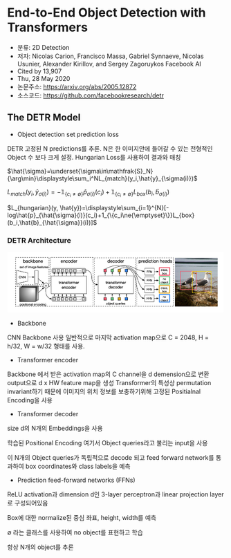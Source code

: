 # End-to-End Object Detection with Transformers

* 분류: 2D Detection
* 저자: Nicolas Carion, Francisco Massa, Gabriel Synnaeve, Nicolas Usunier, Alexander Kirillov, and Sergey Zagoruykos
Facebook AI
* Cited by 13,907
* Thu, 28 May 2020 
* 논문주소: https://arxiv.org/abs/2005.12872
* 소스코드: https://github.com/facebookresearch/detr

## The DETR Model

* Object detection set prediction loss

DETR 고정된 N predictions를 추론.
N은 한 이미지안에 들어갈 수 있는 전형적인 Object 수 보다 크게 설정.
Hungarian Loss를 사용하여 결과와 매칭

$`\hat{\sigma}=\underset{\sigma\in\mathfrak{S}_N}{\arg\min}\displaystyle\sum_i^NL_{match}(y_i,\hat{y}_{\sigma(i)})`$



$`L_{match}(y_i,\hat{y}_{\sigma(i)}) = -\mathbb{1}_{\{c_i\ne\emptyset\}}\hat{p}_{\sigma(i)}(c_i)+\mathbb{1}_{\{c_i\ne\emptyset\}}L_{box}(b_i,\hat{b}_{\sigma(i)})`$



$`L_{hungarian}(y, \hat{y})=\displaystyle\sum_{i=1}^{N}[-log\hat{p}_{\hat{\sigma}(i)}(c_i)+1_{\{c_i\ne{\emptyset}\}}L_{box}(b_i,\hat{b}_{\hat{\sigma}}(i))]`$




### DETR Architecture

<img src="./images/models/detr.png" width=500><br>


* Backbone

CNN Backbone 사용 일반적으로 마지막 activation map으로 C = 2048, H = h/32, W = w/32 형태를 사용.
 
* Transformer encoder

Backbone 에서 받은 activation map의 C channel을 d demension으로 변환
output으로 d x HW feature map을 생성
Transformer의 특성상 permutation invariant하기 때문에 이미지의 위치 정보를 보충하기위해 고정된 Positialnal Encoding을 사용

* Transformer decoder

size d의 N개의 Embeddings을 사용

학습된 Positional Encoding 여기서 Object queries라고 불리는 input을 사용

이 N개의 Object queries가 독립적으로 decode 되고 feed forward network를 통과하여 box coordinates와 class labels을 예측

* Prediction feed-forward networks (FFNs)

ReLU activation과 dimension d인 3-layer perceptron과 linear projection layer로 구성되어있음

Box에 대한 normalize된 중심 좌표, height, width를 예측

∅ 라는 클래스를 사용하여 no object를 표현하고 학습

항상 N개의 object를 추론
